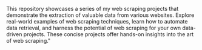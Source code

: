 This repository showcases a series of my web scraping projects that demonstrate the extraction of valuable data from various websites. Explore real-world examples of web scraping techniques, learn how to automate data retrieval, and harness the potential of web scraping for your own data-driven projects. These concise projects offer hands-on insights into the art of web scraping."
